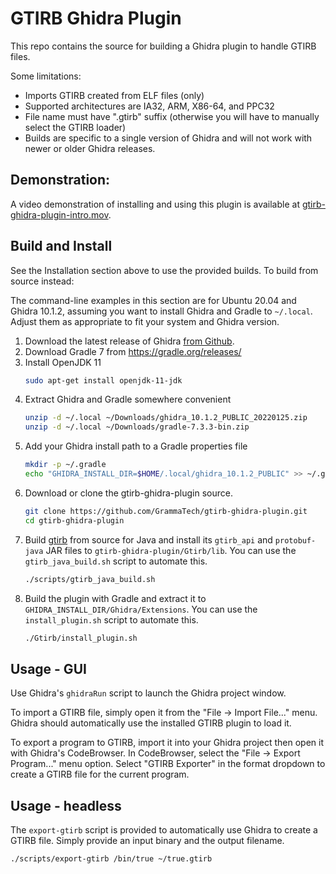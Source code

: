 # GTIRB Ghidra Plugin

This repo contains the source for building a Ghidra plugin to handle
GTIRB files.

Some limitations:
 - Imports GTIRB created from ELF files (only)
 - Supported architectures are IA32, ARM, X86-64, and PPC32
 - File name must have ".gtirb" suffix (otherwise you will have to
   manually select the GTIRB loader)
 - Builds are specific to a single version of Ghidra and will not work with
   newer or older Ghidra releases.

## Demonstration:

A video demonstration of installing and using this plugin is available at
   [gtirb-ghidra-plugin-intro.mov](https://grammatech.github.io/gtirb-ghidra-plugin/gtirb-ghidra-plugin-intro.mov).

## Build and Install

See the Installation section above to use the provided builds. To build from source instead:

The command-line examples in this section are for Ubuntu 20.04 and Ghidra 10.1.2, assuming you want to install Ghidra and Gradle to `~/.local`. Adjust them as appropriate to fit your system and Ghidra version.

1. Download the latest release of Ghidra [from Github](https://github.com/NationalSecurityAgency/ghidra/releases).
2. Download Gradle 7 from https://gradle.org/releases/
3. Install OpenJDK 11
   ```sh
   sudo apt-get install openjdk-11-jdk
   ```
4. Extract Ghidra and Gradle somewhere convenient
   ```sh
   unzip -d ~/.local ~/Downloads/ghidra_10.1.2_PUBLIC_20220125.zip
   unzip -d ~/.local ~/Downloads/gradle-7.3.3-bin.zip
   ```
5. Add your Ghidra install path to a Gradle properties file
   ```sh
   mkdir -p ~/.gradle
   echo "GHIDRA_INSTALL_DIR=$HOME/.local/ghidra_10.1.2_PUBLIC" >> ~/.gradle/gradle.properties
   ```
6. Download or clone the gtirb-ghidra-plugin source.
   ```sh
   git clone https://github.com/GrammaTech/gtirb-ghidra-plugin.git
   cd gtirb-ghidra-plugin
   ```
7. Build [gtirb](https://github.com/GrammaTech/gtirb) from source for Java and install its `gtirb_api` and `protobuf-java` JAR files to `gtirb-ghidra-plugin/Gtirb/lib`. You can use the `gtirb_java_build.sh` script to automate this.
   ```sh
   ./scripts/gtirb_java_build.sh
   ```
8. Build the plugin with Gradle and extract it to `GHIDRA_INSTALL_DIR/Ghidra/Extensions`. You can use the `install_plugin.sh` script to automate this.
   ```sh
   ./Gtirb/install_plugin.sh
   ```

## Usage - GUI

Use Ghidra's `ghidraRun` script to launch the Ghidra project window.

To import a GTIRB file, simply open it from the "File -> Import File..." menu.
Ghidra should automatically use the installed GTIRB plugin to load it.

To export a program to GTIRB, import it into your Ghidra project then open it
with Ghidra's CodeBrowser. In CodeBrowser, select the
"File -> Export Program..." menu option. Select "GTIRB Exporter" in the format
dropdown to create a GTIRB file for the current program.

## Usage - headless

The `export-gtirb` script is provided to automatically use Ghidra to create a
GTIRB file. Simply provide an input binary and the output filename.

```sh
./scripts/export-gtirb /bin/true ~/true.gtirb
```
